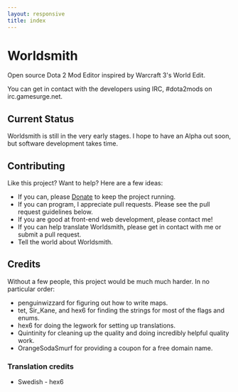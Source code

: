 ```yaml
---
layout: responsive
title: index
---
```


Worldsmith
==========

Open source Dota 2 Mod Editor inspired by Warcraft 3's World Edit.  

You can get in contact with the developers using IRC, #dota2mods on irc.gamesurge.net.  

## Current Status

Worldsmith is still in the very early stages.  I hope to have an Alpha out soon, but software development takes time. 



## Contributing

Like this project? Want to help?  Here are a few ideas:

* If you can, please [Donate] to keep the project running.  
* If you can program, I appreciate pull requests.  Please see the pull request guidelines below.
* If you are good at front-end web development, please contact me!
* If you can help translate Worldsmith, please get in contact with me or submit a pull request. 
* Tell the world about Worldsmith.  


## Credits

Without a few people, this project would be much much harder.  In no particular order:

* penguinwizzard for figuring out how to write maps.
* tet, Sir_Kane, and hex6 for finding the strings for most of the flags and enums.
* hex6 for doing the legwork for setting up translations.
* Quintinity for cleaning up the quality and doing incredibly helpful quality work.  
* OrangeSodaSmurf for providing a coupon for a free domain name.

### Translation credits

* Swedish - hex6


[Donate]: https://www.paypal.com/cgi-bin/webscr?cmd=_donations&business=WF8XJ8SVQ9UAU&lc=US&item_name=Garrett%20Fleenor&item_number=Worldsmith&currency_code=USD&bn=PP%2dDonationsBF%3abtn_donate_SM%2egif%3aNonHosted
